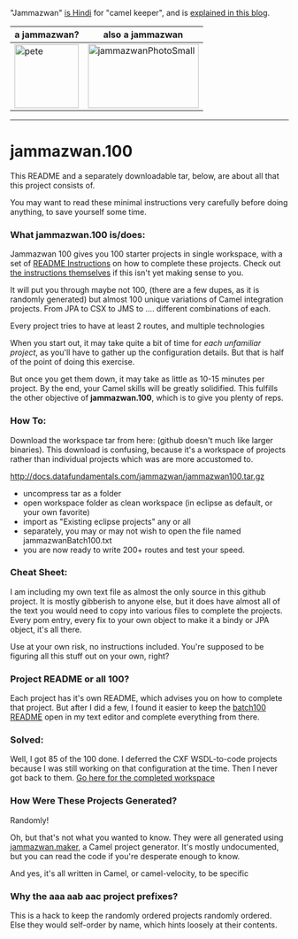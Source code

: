 "Jammazwan" [is Hindi](href="https://books.google.com/books?id=_kWROaer5UsC&amp;pg=PA1138&amp;lpg=PA1138&amp;dq=jammazwan+camel+keeper+hindi&amp;source=bl&amp;ots=7FaF5BXK_F&amp;sig=Cg-U5ORP3dHrFycaCFvo34GdpZ0&amp;hl=en&amp;sa=X&amp;ved=0ahUKEwj8v4OV3YbNAhVjpIMKHSYUB_oQ6AEIHDAA#v=onepage&amp;q=jammazwan%20camel%20keeper%20hindi&amp;f=false) for "camel keeper", and is [explained in this blog](https://betterologist.net/2016/05/jammazwan-projects-for-learning-apache-camel/).

|a jammazwan?|also a jammazwan|
| --- | --- |
|<img class="style-svg" src="https://betterologist.net/wp-content/uploads/2016/05/pete-300x297.jpg" alt="pete" width="116" height="115" />|<img class="style-svg" src="https://betterologist.net/wp-content/uploads/2016/05/jammazwanPhotoSmall.png" alt="jammazwanPhotoSmall" width="200" height="116" />|

---

# jammazwan.100

This README and a separately downloadable tar, below, are about all that this project consists of. 

You may want to read these minimal instructions very carefully before doing anything, to save yourself some time.

### What jammazwan.100 is/does:

Jammazwan 100 gives you 100 starter projects in single workspace, with a set of [README Instructions](https://github.com/jammazwan/jammazwan.100/blob/master/jammazwanBatch100.txt) on how to complete these projects. Check out [the instructions themselves](https://github.com/jammazwan/jammazwan.100/blob/master/jammazwanBatch100.txt) if this isn't yet making sense to you.

It will put you through maybe not 100, (there are a few dupes, as it is randomly generated) but almost 100 unique variations of Camel integration projects. From JPA to CSX to JMS to .... different combinations of each.

Every project tries to have at least 2 routes, and multiple technologies

When you start out, it may take quite a bit of time for _each unfamiliar project_, as you'll have to gather up the configuration details. But that is half of the point of doing this exercise. 

But once you get them down, it may take as little as 10-15 minutes per project. By the end, your Camel skills will be greatly solidified. This fulfills the other objective of **jammazwan.100**, which is to give you plenty of reps.

### How To:

Download the workspace tar from here: (github doesn't much like larger binaries). This download is confusing, because it's a workspace of projects rather than individual projects which was are more accustomed to.

http://docs.datafundamentals.com/jammazwan/jammazwan100.tar.gz

 * uncompress tar as a folder
 * open workspace folder as clean workspace (in eclipse as default, or your own favorite)
 * import as "Existing eclipse projects" any or all 
 * separately, you may or may not wish to open the file named jammazwanBatch100.txt 
 * you are now ready to write 200+ routes and test your speed.
 
### Cheat Sheet:

I am including my own text file as almost the only source in this github project. It is mostly gibberish to anyone else, but it does have almost all of the text you would need to copy into various files to complete the projects. Every pom entry, every fix to your own object to make it a bindy or JPA object, it's all there. 


Use at your own risk, no instructions included. You're supposed to be figuring all this stuff out on your own, right?

### Project README or all 100?

Each project has it's own README, which advises you on how to complete that project. But after I did a few, I found it easier to keep the [batch100 README](https://github.com/jammazwan/jammazwan.100/blob/master/jammazwanBatch100.txt) open in my text editor and complete everything from there.

### Solved:

Well, I got 85 of the 100 done. I deferred the CXF WSDL-to-code projects because I was still working on that configuration at the time. Then I never got back to them. [Go here for the completed workspace](https://github.com/jammazwan/jammazwan.100.done)

### How Were These Projects Generated?

Randomly!

Oh, but that's not what you wanted to know. They were all generated using [jammazwan.maker](https://github.com/jammazwan/jammazwan.maker), a Camel project generator. It's mostly undocumented, but you can read the code if you're desperate enough to know. 

And yes, it's all written in Camel, or camel-velocity, to be specific

### Why the aaa aab aac project prefixes? 

This is a hack to keep the randomly ordered projects randomly ordered. Else they would self-order by name, which hints loosely at their contents.

